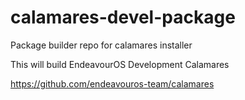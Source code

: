 # calamares-devel-package
Package builder repo for calamares installer

This will build EndeavourOS Development Calamares 

https://github.com/endeavouros-team/calamares


